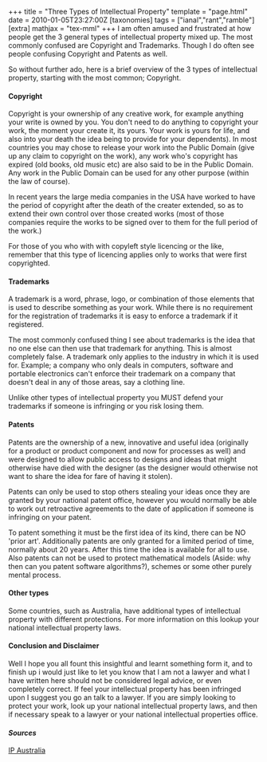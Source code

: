 +++
title = "Three Types of Intellectual Property"
template = "page.html"
date = 2010-01-05T23:27:00Z
[taxonomies]
tags = ["ianal","rant","ramble"]
[extra]
mathjax = "tex-mml"
+++
I am often amused and frustrated at how people get the 3 general types of intellectual property mixed up. The most commonly confused are Copyright and Trademarks. Though I do often see people confusing Copyright and Patents as well.

So without further ado, here is a brief overview of the 3 types of intellectual property, starting with the most common; Copyright.

#### Copyright ####
Copyright is your ownership of any creative work, for example anything your write is owned by you. You don't need to do anything to copyright your work, the moment your create it, its yours. Your work is yours for life, and also into your death the idea being to provide for your dependents). In most countries you may chose to release your work into the Public Domain (give up any claim to copyright on the work), any work who's copyright has expired (old books, old music etc) are also said to be in the Public Domain. Any work in the Public Domain can be used for any other purpose (within the law of course).

In recent years the large media companies in the USA have worked to have the period of copyright after the death of the creater extended, so as to extend their own control over those created works (most of those companies require the works to be signed over to them for the full period of the work.)

For those of you who with with copyleft style licencing or the like, remember that this type of licencing applies only to works that were first copyrighted.

#### Trademarks ####
A trademark is a word, phrase, logo, or combination of those elements that is used to describe something as your work. While there is no requirement for the registration of trademarks it is easy to enforce a trademark if it registered.

The most commonly confused thing I see about trademarks is the idea that no one else can then use that trademark for anything. This is almost completely false. A trademark only applies to the industry in which it is used for. Example; a company who only deals in computers, software and portable electronics can't enforce their trademark on a company that doesn't deal in any of those areas, say a clothing line.

Unlike other types of intellectual property you MUST defend your trademarks if someone is infringing or you risk losing them.

#### Patents ####
Patents are the ownership of a new, innovative and useful idea (originally for a product or product component and now for processes as well) and were designed to allow public access to designs and ideas that might otherwise have died with the designer (as the designer would otherwise not want to share the idea for fare of having it stolen).

Patents can only be used to stop others stealing your ideas once they are granted by your national patent office, however you would normally be able to work out retroactive agreements to the date of application if someone is infringing on your patent.

To patent something it must be the first idea of its kind, there can be NO 'prior art'. Additionally patents are only granted for a limited period of time, normally about 20 years. After this time the idea is available for all to use. Also patents can not be used to protect mathematical models (Aside: why then can you patent software algorithms?), schemes or some other purely mental process.

#### Other types ####
Some countries, such as Australia, have additional types of intellectual property with different protections. For more information on this lookup your national intellectual property laws.

#### Conclusion and Disclaimer ####
Well I hope you all fount this insightful and learnt something form it, and to finish up i would just like to let you know that I am not a lawyer and what I have written here should not be considered legal advice, or even completely correct. If feel your intellectual property has been infringed upon I suggest you go an talk to a lawyer. If you are simply looking to protect your work, look up your national intellectual property laws, and then if necessary speak to a lawyer or your national intellectual properties office.

#### *Sources* ####
[IP Australia](http://www.ipaustralia.gov.au/ip/introduction.shtml "An Introduction to Intellectual Property")